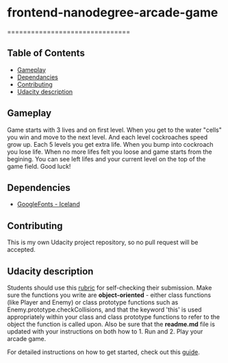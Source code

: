 # frontend-nanodegree-arcade-game
===============================
## Table of Contents

* [Gameplay](#gameplay)
* [Dependancies](#dependencies)
* [Contributing](#contributing)
* [Udacity description](#udacity-description)

## Gameplay

Game starts with 3 lives and on first level.
When you get to the water "cells" you win and move to the next level.
And each level cockroaches speed grow up.
Each 5 levels you get extra life. 
When you bump into cockroach you lose life.
When no more lifes felt you loose and game starts from the begining.
You can see left lifes and your current level on the top of the game field.
Good luck!

## Dependencies
- [GoogleFonts - Iceland](https://fonts.googleapis.com/css?family=Iceland)


## Contributing

This is my own Udacity project repository, so no pull request will be accepted. 

## Udacity description
Students should use this [rubric](https://review.udacity.com/#!/projects/2696458597/rubric) for self-checking their submission. Make sure the functions you write are **object-oriented** - either class functions (like Player and Enemy) or class prototype functions such as Enemy.prototype.checkCollisions, and that the keyword 'this' is used appropriately within your class and class prototype functions to refer to the object the function is called upon. Also be sure that the **readme.md** file is updated with your instructions on both how to 1. Run and 2. Play your arcade game.

For detailed instructions on how to get started, check out this [guide](https://docs.google.com/document/d/1v01aScPjSWCCWQLIpFqvg3-vXLH2e8_SZQKC8jNO0Dc/pub?embedded=true).
